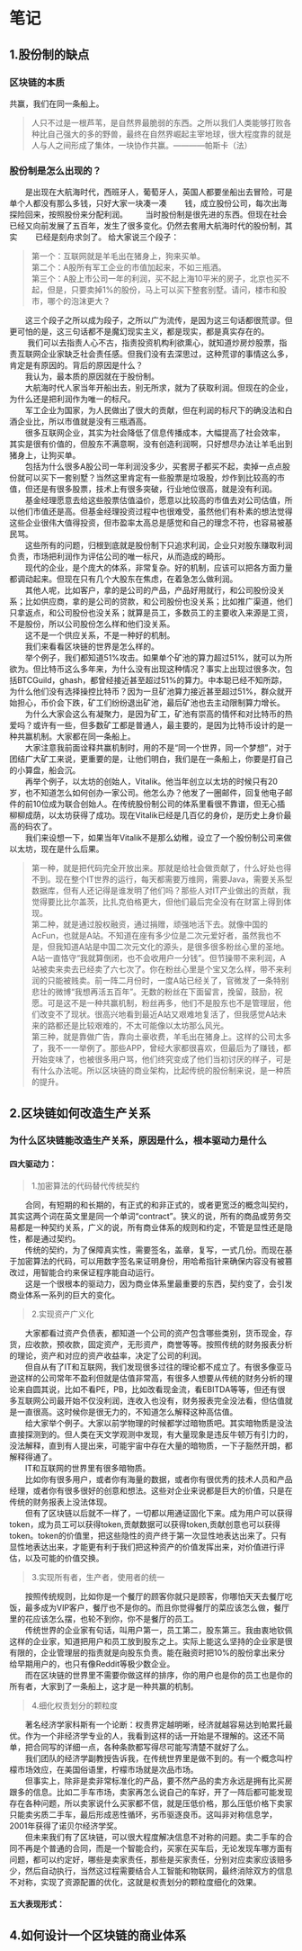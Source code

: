 # 笔记
## 1.股份制的缺点
### 区块链的本质
  共赢，我们在同一条船上。
> 人只不过是一根芦苇，是自然界最脆弱的东西。之所以我们人类能够打败各种比自己强大的多的野兽，最终在自然界崛起主宰地球，很大程度靠的就是人与人之间形成了集体，一块协作共赢。————帕斯卡（法）

### 股份制是怎么出现的？
  &emsp;&emsp;是出现在大航海时代，西班牙人，葡萄牙人，英国人都要坐船出去冒险，可是单个人都没有那么多钱，只好大家一块凑一凑
  &emsp;&emsp;钱，成立股份公司，每次出海探险回来，按照股份来分配利润。
  &emsp;&emsp;当时股份制是很先进的东西。但现在社会已经又向前发展了五百年，发生了很多变化。仍然去套用大航海时代的股份制，其实
  &emsp;&emsp;已经是刻舟求剑了。
  给大家说三个段子：
  >第一个：互联网就是羊毛出在猪身上，狗来买单。<br/>
   第二个：A股所有军工企业的市值加起来，不如三瓶酒。<br/>
   第三个：A股上市公司一年的利润，买不起上海10平米的房子，北京也买不起，但是，只要卖掉1%的股份，马上可以买下整套别墅。请问，楼市和股市，哪个的泡沫更大？
  
  &emsp;&emsp;这三个段子之所以成为段子，之所以广为流传，是因为这三句话都很荒谬。但更可怕的是，这三句话都不是魔幻现实主义，都是现实，都是真实存在的。<br/>
 &emsp;&emsp; 我们可以去指责人心不古，指责投资机构利欲熏心，就知道炒房炒股票，指责互联网企业家缺乏社会责任感。但我们没有去深思过，这种荒谬的事情这么多，肯定是有原因的。背后的原因是什么？<br/>
  &emsp;&emsp;我认为，最本质的原因就在于股份制。<br/>
  &emsp;&emsp;大航海时代人家当年开船出去，别无所求，就为了获取利润。但现在的企业，为什么还是把利润作为唯一的标尺。<br/>
  &emsp;&emsp;军工企业为国家，为人民做出了很大的贡献，但在利润的标尺下的确没法和白酒企业比，所以市值就是没有三瓶酒高。<br/>
  &emsp;&emsp;很多互联网企业，其实为社会降低了信息传播成本，大幅提高了社会效率， 其实是很有价值的，但股东不满意啊，没有创造利润啊，只好想尽办法让羊毛出到猪身上，让狗买单。<br/>
  &emsp;&emsp;包括为什么很多A股公司一年利润没多少，买套房子都买不起，卖掉一点点股份就可以买下一套别墅？当然这里肯定有一些股票是垃圾股，炒作到比较高的市值，但还是有很多股票，技术上有很多突破，行业地位很高，就是没有利润。<br/>
  &emsp;&emsp;基金经理愿意去给这些股票估值溢价，愿意以比较高的市值去对公司估值，所以他们市值还是高。但基金经理投资过程中也很难受，虽然他们有朴素的想法觉得这些企业很伟大值得投资，但市盈率太高总是感觉和自己的理念不符，也容易被基民骂。<br/>
  &emsp;&emsp;这些所有的问题，归根到底就是股份制下只追求利润，企业只对股东赚取利润负责，市场把利润作为评估公司的唯一标尺，从而造成的畸形。<br/>
  &emsp;&emsp;现代的企业，是个庞大的体系，非常复杂。好的机制，应该可以把各方面力量都调动起来。但现在只有几个大股东在焦虑，在着急怎么做利润。<br/>
  &emsp;&emsp;其他人呢，比如客户，拿的是公司的产品，产品好用就行，和公司股份没关系；比如供应商，拿的是公司的贷款，和公司股份也没关系；比如推广渠道，他们只拿返点，和公司股份也没关系；就算是员工，多数员工的主要收入来源是工资，不是股份，所以公司股份怎么样和他们没关系。<br/>
  &emsp;&emsp;这不是一个供应关系，不是一种好的机制。<br/>
  &emsp;&emsp;我们来看看区块链的世界是怎么样的。<br/>
  &emsp;&emsp;举个例子，我们都知道51%攻击。如果单个矿池的算力超过51%，就可以为所欲为。但比特币这么多年来，为什么没有出现这种情况？事实上出现过很多次，包括BTCGuild，ghash，都曾经接近甚至超过51%的算力。中本聪已经不知所踪，为什么他们没有选择操控比特币？因为一旦矿池算力接近甚至超过51%，群众就开始担心，币价会下跌，矿工们纷纷退出矿池，最后矿池也去主动限制算力增长。<br/>
  &emsp;&emsp;为什么大家会这么有凝聚力，是因为矿工，矿池有崇高的情怀和对比特币的热爱吗？或许有一些，但多数矿工都是普通人，最主要的，是因为比特币设计的是一种共赢机制。大家都在同一条船上。<br/>
  &emsp;&emsp;大家注意我前面诠释共赢机制时，用的不是“同一个世界，同一个梦想”，对于团结广大矿工来说，更重要的是，让他们明白，我们是在一条船上，你要是打自己的小算盘，船会沉。<br/>
  &emsp;&emsp;再举个例子，以太坊的创始人，Vitalik。他当年创立以太坊的时候只有20岁，也不知道怎么如何创办一家公司。他怎么办？他发了一圈邮件，回复他电子邮件的前10位成为联合创始人。在传统股份制公司的体系里看很不靠谱，但无心插柳柳成荫，以太坊获得了成功。现在Vitalik已经是几百亿的身价，是历史上身价最高的码农了。<br/>
  &emsp;&emsp;我们来设想一下，如果当年Vitalik不是那么幼稚，设立了一个股份制公司来做以太坊，现在是什么后果。<br/>
  >第一种，就是把代码完全开放出来。那就是给社会做贡献了，什么好处也得不到。现在整个IT世界的运行，每天都需要万维网，需要Java，需要关系型数据库，但有人还记得是谁发明了他们吗？那些人对IT产业做出的贡献，我觉得要比比尔盖茨，比扎克伯格更大，但他们最后完全没有在财富上得到体现。<br/>
  >第二种，就是通过股权融资，通过捐赠，顽强地活下去。就像中国的AcFun，也就是A站。不知道在座有多少位是二次元爱好者，虽然我也不是，但我知道A站是中国二次元文化的源头，是很多很多粉丝心里的圣地。A站一直恪守“我就算倒闭，也不会收用户一分钱”。但节操带不来利润，A站被卖来卖去已经卖了六七次了。你在粉丝心里是个宝又怎么样，带不来利润的只能被贱卖。前一阵二月份时，一度A站已经关了，官微发了一条特别悲壮的微博“我想再活五百年”。无数的粉丝在下面留言，挽留，鼓励，祝愿。可是这不是一种共赢机制，粉丝再多，他们不是股东也不是管理层，他们改变不了现状。很高兴地看到最近A站又艰难地复活了，但我感觉A站未来的路都还是比较艰难的，不太可能像以太坊那么风光。<br/>
  >第三种，就是靠做广告，靠向土豪收费，羊毛出在猪身上。这样的公司太多了，我不一一举例了。那些APP，曾经大家都很喜欢，但最后为了赚钱，都开始变味了，也被很多用户骂，他们终究变成了他们当初讨厌的样子，可是有什么办法呢。所以区块链的商业架构，比起传统的股份制来说，是一种质的提升。

## 2.区块链如何改造生产关系
### 为什么区块链能改造生产关系，原因是什么，根本驱动力是什么
#### 四大驱动力：
>1.加密算法的代码替代传统契约<br/>

  &emsp;&emsp;合同，有短期的和长期的，有正式的和非正式的，或者更宽泛的概念叫契约，其实这两个词在英文里是同一个单词“contract”。狭义的说，所有的商品或劳务交易都是一种契约关系，广义的说，所有商业体系的规则和约定，不管是显性还是隐性，都是通过契约。<br/>
  &emsp;&emsp;传统的契约，为了保障真实性，需要签名，盖章，复写，一式几份。而现在基于加密算法的代码，可以用数字签名来证明身份，用哈希指针来确保内容没有被篡改过，用智能合约来保证程序能自动运行。<br/>
  &emsp;&emsp;这是一个很根本的驱动力，因为商业体系里最重要的东西，契约变了，会引发商业体系一系列的巨大的变化。<br/>
>2.实现资产广义化<br/>

  &emsp;&emsp;大家都看过资产负债表，都知道一个公司的资产包含哪些类别，货币现金，存货，应收款，预收款，固定资产，无形资产，商誉等等。按照传统的财务报表分析的理论，资产和对应的资产收益率，决定了公司的利润。<br/>
  &emsp;&emsp;但自从有了IT和互联网，我们发现很多过往的理论都不成立了。有很多像亚马逊这样的公司常年不盈利但就是估值非常高，有很多人想要从传统的财务分析的理论来自圆其说，比如不看PE，PB，比如改看现金流，看EBITDA等等，但还有很多互联网公司最开始不仅没利润，连收入也没有，财务报表完全没法看，但估值就是一直很高。这时候你是很无力的，不知道怎么解释这种高估值。<br/>
  &emsp;&emsp;给大家举个例子。大家以前学物理的时候都学过暗物质吧。其实暗物质是没法直接探测到的。但人类在天文学观测中发现，有大量现象是违反牛顿万有引力的，没法解释，直到有人提出来，可能宇宙中存在大量的暗物质，一下子豁然开朗，都解释得通了。<br/>
  &emsp;&emsp;IT和互联网的世界里有很多暗物质。<br/>
  &emsp;&emsp;比如你有很多用户，或者你有海量的数据，或者你有很优秀的技术人员和产品经理，或者你有很多很好的创意和想法。这些对企业来说都是巨大的价值，只是在传统的财务报表上没法体现。<br/>
  &emsp;&emsp;但有了区块链以后就不一样了，一切都以用通证固化下来。成为用户可以获得token，成为员工可以获得token,贡献数据可以获得token,贡献创意也可以获得token。token的价值里，把这些隐性的资产终于第一次显性地表达出来了。只有显性地表达出来，才能更有利于我们把这种资产的价值发挥出来，对价值进行评估，以及可能的价值交换。<br/>
>3.实现所有者，生产者，使用者的统一<br/>
  
  &emsp;&emsp;按照传统规则，比如你是一个餐厅的顾客你就只是顾客，你哪怕天天去餐厅吃饭，最多成为VIP客户，餐厅也不是你的。而且你觉得餐厅的菜应该怎么做，餐厅里的花应该怎么摆，也轮不到你，你不是餐厅的员工。<br/>
  &emsp;&emsp;传统世界的企业家有句话，叫用户第一，员工第二，股东第三。我由衷地钦佩这样的企业家，知道把用户和员工放到股东之上。实际上能这么坚持的企业家是很有限的，企业管理层的指责就是向股东负责。能在融资时把10%的股份拿出来分给早期用户的，也只有像Reddit等极少数企业。<br/>
  &emsp;&emsp;而在区块链的世界里不需要你做这样的排序，你的用户也是你的员工也是你的所有者，大家到了一条船上，这才是一种共赢的机制。<br/>
>4.细化权责划分的颗粒度<br/>

  &emsp;&emsp;著名经济学家科斯有一个论断：权责界定越明晰，经济就越容易达到帕累托最优。作为一个非经济学专业的人，我看到这样的话一开始是不理解的。这还不简单，把合同写的详细一点，各种条款都写得尽可能写清楚不就好了么。<br/>
  &emsp;&emsp;我们团队的经济学副教授告诉我，在传统世界里是做不到的。有一个概念叫柠檬市场效应，在美国俗语里，柠檬市场就是次品市场。<br/>
  &emsp;&emsp;但事实上，除非是卖非常标准化的产品，要不然产品的卖方永远是拥有比买房跟多的信息。比如二手车市场，卖家再怎么说自己的车好，开了一阵后都可能发现存在各种问题，所以卖家说什么买家都不信，就是压低价格，那么压低价格下卖家只能卖劣质二手车，最后形成恶性循环，劣币驱逐良币。这叫非对称信息学，2001年获得了诺贝尔经济学奖。<br/>
  &emsp;&emsp;但未来我们有了区块链，可以很大程度解决信息不对称的问题。卖二手车的合同不再是个普通的合同，而是一个智能合约，买家在买车后，无论发现车哪方面有问题，都可以约定好，哪些是卖家责任，那些是买家责任，分别对应卖家应该赔多少，然后自动执行，当然这过程需要结合人工智能和物联网，最终消除双方的信息不对称，实现了资源配置的优化，这就是权责划分的颗粒度细化的效果。<br/>
  
#### 五大表现形式：
  >
## 4.如何设计一个区块链的商业体系
